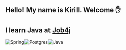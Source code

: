 ## Hello! My name is Kirill. Welcome :raised_hand:
## I learn Java at [Job4j](https://job4j.ru/)
![Spring](https://img.shields.io/badge/Spring->=3-green)![Postgres](https://img.shields.io/badge/Postgres->=15-blue)![Java](https://img.shields.io/badge/Java->=8-orange)


<!--
**kozinus/kozinus** is a ✨ _special_ ✨ repository because its `README.md` (this file) appears on your GitHub profile.

Here are some ideas to get you started:

- 🔭 I’m currently working on ...
- 🌱 I’m currently learning ...
- 👯 I’m looking to collaborate on ...
- 🤔 I’m looking for help with ...
- 💬 Ask me about ...
- 📫 How to reach me: ...
- 😄 Pronouns: ...
- ⚡ Fun fact: ...
-->
